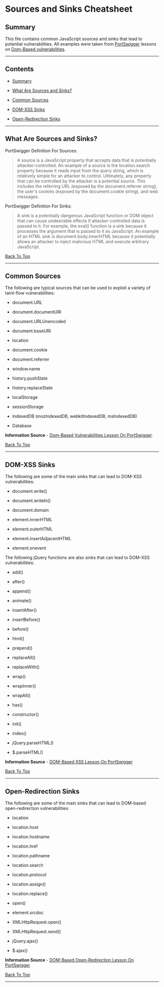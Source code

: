 # Sources and Sinks Cheatsheet

## Summary

This file contains common JavaScript sources and sinks that lead to potential vulnerabilities. All examples were taken from [PortSwigger](https://portswigger.net/ "PortSwigger Website") lessons on [Dom-Based vulnerabilities](https://portswigger.net/web-security/dom-based "Dom Based Vulnerabilities Lesson On PortSwigger").

---

## Contents

* [Summary](#summary "Jump To Section")

* [What Are Sources and Sinks?](#what-are-sources-and-sinks "Jump To Section")

* [Common Sources](#common-sources "Jump To Section")

* [DOM-XSS Sinks](#dom-xss-sinks "Jump To Section")

* [Open-Redirection Sinks](#open-redirection-sinks "Jump To Section")

---

## What Are Sources and Sinks?

PortSwigger Definition For Sources:

> A source is a JavaScript property that accepts data that is potentially attacker-controlled. An example of a source is the location.search property because it reads input from the query string, which is relatively simple for an attacker to control. Ultimately, any property that can be controlled by the attacker is a potential source. This includes the referring URL (exposed by the document.referrer string), the user's cookies (exposed by the document.cookie string), and web messages.

PortSwigger Definition For Sinks:

> A sink is a potentially dangerous JavaScript function or DOM object that can cause undesirable effects if attacker-controlled data is passed to it. For example, the eval() function is a sink because it processes the argument that is passed to it as JavaScript. An example of an HTML sink is document.body.innerHTML because it potentially allows an attacker to inject malicious HTML and execute arbitrary JavaScript.

[Back To Top](#sources-and-sinks-cheatsheet "Jump To Top")

---

## Common Sources

The following are typical sources that can be used to exploit a variety of taint-flow vulnerabilities:

* document.URL

* document.documentURI

* document.URLUnencoded

* document.baseURI

* location

* document.cookie

* document.referrer

* window.name

* history.pushState

* history.replaceState

* localStorage

* sessionStorage

* IndexedDB (mozIndexedDB, webkitIndexedDB, msIndexedDB)

* Database

**Information Source** - [Dom-Based Vulnerabilities Lesson On PortSwigger](https://portswigger.net/web-security/dom-based "Dom Based Vulnerabilities Lesson On PortSwigger").

[Back To Top](#sources-and-sinks-cheatsheet "Jump To Top")

---

## DOM-XSS Sinks

The following are some of the main sinks that can lead to DOM-XSS vulnerabilities:

* document.write()

* document.writeln()

* document.domain

* element.innerHTML

* element.outerHTML

* element.insertAdjacentHTML

* element.onevent

The following jQuery functions are also sinks that can lead to DOM-XSS vulnerabilities:

* add()

* after()

* append()

* animate()

* insertAfter()

* insertBefore()

* before()

* html()

* prepend()

* replaceAll()

* replaceWith()

* wrap()

* wrapInner()

* wrapAll()

* has()

* constructor()

* init()

* index()

* jQuery.parseHTML()

* $.parseHTML()

**Information Source** - [DOM-Based XSS Lesson On PortSwigger](https://portswigger.net/web-security/cross-site-scripting/dom-based "DOM-Based XSS Lesson On PortSwigger")

[Back To Top](#sources-and-sinks-cheatsheet "Jump To Top")

---

## Open-Redirection Sinks

The following are some of the main sinks that can lead to DOM-based open-redirection vulnerabilities:

* location

* location.host

* location.hostname

* location.href

* location.pathname

* location.search

* location.protocol

* location.assign()

* location.replace()

* open()

* element.srcdoc

* XMLHttpRequest.open()

* XMLHttpRequest.send()

* jQuery.ajax()

* $.ajax()

**Information Source** - [DOM-Based Open-Redirection Lesson On PortSwigger](https://portswigger.net/web-security/dom-based/open-redirection "DOM-Based Open-Redirection Lesson On PortSwigger")

[Back To Top](#sources-and-sinks-cheatsheet "Jump To Top")

---
